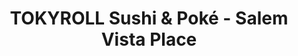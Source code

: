 ---
layout: place
title: "TOKYROLL Sushi & Poké - Salem Vista Place"
permalink: /oregon/salem/tokyroll-sushi-poke-salem-vista-place.html
stateAbbr: OR
stateName: Oregon
cityName: Salem
seo:
  name: "TOKYROLL Sushi & Poké - Salem Vista Place"
  type: Restaurant
  links: null
description: "TOKYROLL Sushi & Poké - Salem Vista Place serves delicious sushi in Salem, Oregon. Try fresh Japanese dishes for a great dining experience. "
place_id: ChIJDSsfa_wBwFQRvD2ACt2E9eY
photos:
  - name: >-
      places/ChIJDSsfa_wBwFQRvD2ACt2E9eY/photos/AeeoHcKTW122p2MRWk4mCI2L8h9SOHC2cPnNl-glDZVki1OdrBcWMiAIiaSnod4LV3Yo2Tu5weViRSflPVS1znFmmmfauh-jvtdhuiEoAHSNaNWdbK1Tu38wZC-rbXEv3p5_ZG8oAgN3LmCO9qpLjH3Wh8VWqgmxhYZE02N7oSziIiTBnW2NF-4v2m-t2CsMm3PBztWKJD4nc_FR1Nm_uG5aeq0PlL_vp7xoTxGYxJ5t7SkL_Iz3qOtMgrEbi4Kwa6i-dFwcxjy_irhlIqVhLqLp882tjCr0CJRkZfjGOJs5ClZb4g
    widthPx: 720
    heightPx: 772
    authorAttributions:
      - displayName: TOKYROLL Sushi & Poké - Salem Vista Place
        uri: https://maps.google.com/maps/contrib/112565523058191593562
        photoUri: >-
          https://lh3.googleusercontent.com/a-/ALV-UjW4lg0U8Wjf0ODBbOJjyD2i2tia_7_19E3fA9v_IMDGw-MvlELI=s100-p-k-no-mo
    flagContentUri: >-
      https://www.google.com/local/imagery/report/?cb_client=maps_api_places.places_api&image_key=!1e10!2sAF1QipOXaO6VWxL_pcs6V942Sh_EHQkyTizjz399AJBB&hl=en-US
    googleMapsUri: >-
      https://www.google.com/maps/place//data=!3m4!1e2!3m2!1sAF1QipOXaO6VWxL_pcs6V942Sh_EHQkyTizjz399AJBB!2e10!4m2!3m1!1s0x54c001fc6b1f2b0d:0xe6f584dd0a803dbc
  - name: >-
      places/ChIJDSsfa_wBwFQRvD2ACt2E9eY/photos/AeeoHcLCnU6hslMQmNifarp8LoFvl6TNctTjJCw1hbUJJlC2StjvjgFcj0cBg2viP6zz1qYvZB4cuyK2alKpSnO6-ujTiEMOIwcm-dLEEsZ7HymFq5sJWlnuX0nc-4frSr8sH3hLVlgRD59jnZxL_fVt8jEQndntOCSuFLYA7keQj5LeHYBC3yqQ_xUAOACI5orZ41F5ZHxIr1ljmbYlH6r9snXYZwOjMSb3Mi2-hrRZhY9lOVqiv6P9cBwwVaM_EAiPGm1N3iQbg0fUXWj-Eh0Bb7_k5kCspi8TMvJBKssXAML2rw
    widthPx: 1920
    heightPx: 1080
    authorAttributions:
      - displayName: TOKYROLL Sushi & Poké - Salem Vista Place
        uri: https://maps.google.com/maps/contrib/112565523058191593562
        photoUri: >-
          https://lh3.googleusercontent.com/a-/ALV-UjW4lg0U8Wjf0ODBbOJjyD2i2tia_7_19E3fA9v_IMDGw-MvlELI=s100-p-k-no-mo
    flagContentUri: >-
      https://www.google.com/local/imagery/report/?cb_client=maps_api_places.places_api&image_key=!1e10!2sAF1QipNW2c0MheDMFFaNi2oaGaM4mwnl-ptMrNPLxoMD&hl=en-US
    googleMapsUri: >-
      https://www.google.com/maps/place//data=!3m4!1e2!3m2!1sAF1QipNW2c0MheDMFFaNi2oaGaM4mwnl-ptMrNPLxoMD!2e10!4m2!3m1!1s0x54c001fc6b1f2b0d:0xe6f584dd0a803dbc
  - name: >-
      places/ChIJDSsfa_wBwFQRvD2ACt2E9eY/photos/AeeoHcIImHBs2ohY21V7bYTdkl24oawDDaREXETwOHnG9rjPEAkX7Yf_gqU1caQVTGWwCu2rIf4vqgbdkuTG3qegDF8gUJPYos4PuK0t7EWk-BxDD3hiE4xR9Ru8EfmBXmY69L7G3oUTHsYi9wLw6UzOIfCZBSCRS86nsXliFZh_zWaN-zuTMbngtyFpECm_L3ewuLpyrU_SWjYB20L46WYyVCbGU80UCOBRVbgqvEVIUrGPzjpYU1_AdqNVtSUGHaUaKg69LP2ZYm7rSjPTBB7w2xIaByFSPRemChPn0wGO6z_TUA
    widthPx: 1920
    heightPx: 1080
    authorAttributions:
      - displayName: TOKYROLL Sushi & Poké - Salem Vista Place
        uri: https://maps.google.com/maps/contrib/112565523058191593562
        photoUri: >-
          https://lh3.googleusercontent.com/a-/ALV-UjW4lg0U8Wjf0ODBbOJjyD2i2tia_7_19E3fA9v_IMDGw-MvlELI=s100-p-k-no-mo
    flagContentUri: >-
      https://www.google.com/local/imagery/report/?cb_client=maps_api_places.places_api&image_key=!1e10!2sAF1QipN2Trl3_06BO8Ra0XWSau_909V9Zp6CUCtdKhNP&hl=en-US
    googleMapsUri: >-
      https://www.google.com/maps/place//data=!3m4!1e2!3m2!1sAF1QipN2Trl3_06BO8Ra0XWSau_909V9Zp6CUCtdKhNP!2e10!4m2!3m1!1s0x54c001fc6b1f2b0d:0xe6f584dd0a803dbc
  - name: >-
      places/ChIJDSsfa_wBwFQRvD2ACt2E9eY/photos/AeeoHcJEM2XcJLIYkYG5qGGHrkubvOaMdHxfbbOK7OWktKQCRVEprNUHEKaJhaswi7R_2bGGyzBoiJ9pULtCvrNxrEeEjs1v7L5VJ5Elq6x2DjJX0Jo2UteP6_oTBQGS9laB4xjX6lICXAZ80caGLxtGF7OOznuVMkgFbXTXQxFOlyIUzYmD3DkIaUSayukaTRV9yUsSXFaeV_Mgugb7DR4Li6NUqV50qXUlzKQmK6FzGd-SeGuf2foZVSonpnYSK8sP-2B_sMf8ItXMUtp834LHyWvmIZOgkpRXxxbAr45ta9etEg
    widthPx: 1920
    heightPx: 1080
    authorAttributions:
      - displayName: TOKYROLL Sushi & Poké - Salem Vista Place
        uri: https://maps.google.com/maps/contrib/112565523058191593562
        photoUri: >-
          https://lh3.googleusercontent.com/a-/ALV-UjW4lg0U8Wjf0ODBbOJjyD2i2tia_7_19E3fA9v_IMDGw-MvlELI=s100-p-k-no-mo
    flagContentUri: >-
      https://www.google.com/local/imagery/report/?cb_client=maps_api_places.places_api&image_key=!1e10!2sAF1QipNwbNTjWn3PCeO8PYydAcuRxF7bzJvsqJu31u12&hl=en-US
    googleMapsUri: >-
      https://www.google.com/maps/place//data=!3m4!1e2!3m2!1sAF1QipNwbNTjWn3PCeO8PYydAcuRxF7bzJvsqJu31u12!2e10!4m2!3m1!1s0x54c001fc6b1f2b0d:0xe6f584dd0a803dbc
  - name: >-
      places/ChIJDSsfa_wBwFQRvD2ACt2E9eY/photos/AeeoHcJgKkwi6_gWIm1NRIyo-3LUcL5QUuWdHRPsSB-anvrTf1Tq-hTQcqx-jmzsIMje0JAKoxQtjeztNZqjG5Sz9lVNeWC7KVRbCpQB_mvCZoPFIfAkXN4EqMypkd-J8YyFclayNawOBnDsBhGjnmlzHfsoOSiKEl1Lorfp6vLHMKHsBIom8LlSyp_U1s5dEKwm5o-4204vlZFt39omybJwsDtW6bAhlFRDE1bE1zQE9M3FuQzPKpf4dS2YRypRk1mpJ6jcIOvwJQ0_0aEz6ic14MRQmll9DwnFquy9JgEghnGUAw
    widthPx: 4800
    heightPx: 3200
    authorAttributions:
      - displayName: TOKYROLL Sushi & Poké - Salem Vista Place
        uri: https://maps.google.com/maps/contrib/112565523058191593562
        photoUri: >-
          https://lh3.googleusercontent.com/a-/ALV-UjW4lg0U8Wjf0ODBbOJjyD2i2tia_7_19E3fA9v_IMDGw-MvlELI=s100-p-k-no-mo
    flagContentUri: >-
      https://www.google.com/local/imagery/report/?cb_client=maps_api_places.places_api&image_key=!1e10!2sAF1QipNa1K9A_MYLRj5gP-T7jHSmtIPk9h9BsTIUbug8&hl=en-US
    googleMapsUri: >-
      https://www.google.com/maps/place//data=!3m4!1e2!3m2!1sAF1QipNa1K9A_MYLRj5gP-T7jHSmtIPk9h9BsTIUbug8!2e10!4m2!3m1!1s0x54c001fc6b1f2b0d:0xe6f584dd0a803dbc
  - name: >-
      places/ChIJDSsfa_wBwFQRvD2ACt2E9eY/photos/AeeoHcLhzY5J8VNP31072f0gjngHVkxk48ky_H7gYtYZxii4MgV5jsgSXWRVe2CaY5rG1W_ufC-3rlMpOQSF2y2i_7LPwR2tyUGsA19mROJO0CBTrlMzFTTNx4LEmIkCGk7Dpnzdb___TkJqqjOefkfsu-WtUgxSkbjd3RQIUvvrtlwIDttp-SI2fGIURRY5ROWD9d7fzTQlyEylc0FgX6_6hCItQE200Ra8mtNxjdKHH65QUZp-t_2w0p_b2G7NG37RGQj2nfb8MdXjqStl3P8b4gCv1UUxLgAkQRGZ5pTsVr-4yw
    widthPx: 1920
    heightPx: 1080
    authorAttributions:
      - displayName: TOKYROLL Sushi & Poké - Salem Vista Place
        uri: https://maps.google.com/maps/contrib/112565523058191593562
        photoUri: >-
          https://lh3.googleusercontent.com/a-/ALV-UjW4lg0U8Wjf0ODBbOJjyD2i2tia_7_19E3fA9v_IMDGw-MvlELI=s100-p-k-no-mo
    flagContentUri: >-
      https://www.google.com/local/imagery/report/?cb_client=maps_api_places.places_api&image_key=!1e10!2sAF1QipPdQi7JAABCD0aGZLwoyNOOCDert2RQhxqUPEzx&hl=en-US
    googleMapsUri: >-
      https://www.google.com/maps/place//data=!3m4!1e2!3m2!1sAF1QipPdQi7JAABCD0aGZLwoyNOOCDert2RQhxqUPEzx!2e10!4m2!3m1!1s0x54c001fc6b1f2b0d:0xe6f584dd0a803dbc
  - name: >-
      places/ChIJDSsfa_wBwFQRvD2ACt2E9eY/photos/AeeoHcI_zxsX8Xy0mOlx7qJJZGMUJUv8CqhY1mIzzmj-AhMprGyC7xuHGm78BpWNO50fuJAqMYtoDfgENOj024pJH842mLfSiT8I1u4rZDxPdvp2X4B8ekr2uZLkTkmd8E1f2s39ABNLR16zwJ6xS74NPVxRcJjbuLgb4JwstZo3O7nY8iFmVrt7gX-sk4APt7spM08_M50ajjvUvJ7ZxTyLZdgxDpffv_BV7D3C1QcW2ohhXjhCSPbyAhSzs2nSTp2eyilW3SHc9Ui_HCN3taFfBEuMD7ZP86eL9t52srWX2Nm-DXQ8WvgFbcZu_Jj61lnRtklylQhGuJWHjZDTk4ADAsSPoLL18epws6ijyHtbQcaud2QqfC0Fbt5MRKQHVNSIvIiGuhoaYJ5i4aD6QSqxbEJFB3CqXVPNEAsrE9W5cCh9VWgT
    widthPx: 3024
    heightPx: 4032
    authorAttributions:
      - displayName: A.
        uri: https://maps.google.com/maps/contrib/100482978987227251705
        photoUri: >-
          https://lh3.googleusercontent.com/a-/ALV-UjVQJL8ypOm6sJqLmdr3S-3FSfEvoTxoLTpZhKGYrx9pCnYUm1r-7g=s100-p-k-no-mo
    flagContentUri: >-
      https://www.google.com/local/imagery/report/?cb_client=maps_api_places.places_api&image_key=!1e10!2sCIHM0ogKEICAgIDL3Ye2wwE&hl=en-US
    googleMapsUri: >-
      https://www.google.com/maps/place//data=!3m4!1e2!3m2!1sCIHM0ogKEICAgIDL3Ye2wwE!2e10!4m2!3m1!1s0x54c001fc6b1f2b0d:0xe6f584dd0a803dbc
  - name: >-
      places/ChIJDSsfa_wBwFQRvD2ACt2E9eY/photos/AeeoHcIy-M4OzIVjq23H1KJa83XPYHQL3Jk01kohhYVqfMvmMzd5eAHXSF2Q1skWoz6AG5qSwmAs1hFqcmkDLE1LA944gRQadgHTImEMW7jGvuwL5yeTm2AcgsrvokebxEVA2TfGl7WkrtXJLbQ6nFp0Xyf_T2V4mPiKM4jqhY-LXWuuheHOd1IfM07csRfMHcJ3g35sUg7Q6vDQNf_JZO7LOKnVHNdCXf_NtOXYqEQDz32DNShLC_kwS24cTevkWtGoOPbHMLFtZnA0v7sS8d5EGMXHbUJWDNoi25oxdWflHPhaki16U0zElmfUpBHWsFe-NXBs-Yr0zNztux8E6-Kkb-ctkSVolVmbbHR_txxefqUaKsiDYfQE28-b1DHYfRIDqfHqp4vyK3Q0eIvrgYolrWgrP34mOGGpkQ6RUpQrJ4E
    widthPx: 3024
    heightPx: 4032
    authorAttributions:
      - displayName: Andrew Holbert
        uri: https://maps.google.com/maps/contrib/105325516892889061620
        photoUri: >-
          https://lh3.googleusercontent.com/a-/ALV-UjVFF_kVzmMtS2pJHsvcgPrYkSG1uvI3h0G8c64MZOKKGb6lQZR3=s100-p-k-no-mo
    flagContentUri: >-
      https://www.google.com/local/imagery/report/?cb_client=maps_api_places.places_api&image_key=!1e10!2sCIHM0ogKEICAgIDfsrnbIA&hl=en-US
    googleMapsUri: >-
      https://www.google.com/maps/place//data=!3m4!1e2!3m2!1sCIHM0ogKEICAgIDfsrnbIA!2e10!4m2!3m1!1s0x54c001fc6b1f2b0d:0xe6f584dd0a803dbc
  - name: >-
      places/ChIJDSsfa_wBwFQRvD2ACt2E9eY/photos/AeeoHcJbEDHV7-bcLu5UiPpWQJF3_7sNcBap_HpNhW7QGXtOI2i2dqIJ90FKrNhWvB6IjgVh1ugWqjYaGjYdaBEC293xYgI8Zw7mnKCHjMyLYRSaVtbNUIE_BovIne4_2KOBoLHkhBUCZN2J1MZgY9Olb9U9cEJTGqCmD3OkPMANk7IGy-zFUuz4Nx3FfoFgwWHGG3MWzydXmnEkRFTaloPdTufJYBqG1MnkhtOpCB8VB_F9sUvzD45i_oeKqkdu_cCDKzkOMCmHtXY2BDIx6nxowAX-LwOH80geSecelBrNNyI83QdKxzahlOwEfrB_GhP3LjAlj3h8NEmN9DtXe_C1nb1wdJmvf__XL_bBRK5IZGGv-dfp2MShwInuqvqhhswYM-sj6EOCugpHQzArzy7kl6OY_mPvxbJbIxTwUo1ICZFZn3Y
    widthPx: 3024
    heightPx: 4032
    authorAttributions:
      - displayName: Andrew Holbert
        uri: https://maps.google.com/maps/contrib/105325516892889061620
        photoUri: >-
          https://lh3.googleusercontent.com/a-/ALV-UjVFF_kVzmMtS2pJHsvcgPrYkSG1uvI3h0G8c64MZOKKGb6lQZR3=s100-p-k-no-mo
    flagContentUri: >-
      https://www.google.com/local/imagery/report/?cb_client=maps_api_places.places_api&image_key=!1e10!2sCIHM0ogKEICAgIDfsrnboAE&hl=en-US
    googleMapsUri: >-
      https://www.google.com/maps/place//data=!3m4!1e2!3m2!1sCIHM0ogKEICAgIDfsrnboAE!2e10!4m2!3m1!1s0x54c001fc6b1f2b0d:0xe6f584dd0a803dbc
  - name: >-
      places/ChIJDSsfa_wBwFQRvD2ACt2E9eY/photos/AeeoHcIQIzawMVHYBv3Ojta3FJC5rsJcLaIBwTcctf1kLn37wY7NM3kZgesvQ7AstnolDYgjfGpumllZKrp9t6RMC7vLP9s0prJ4YmpLNrb-PeLjTXiXyD0RdYS2xvrY0NSxVIo5lI5TSJ2t5tXMGSwCpFoThVhlwy13uWhUmkpbib0375KNIyBULhjZ3kXBJ2AdfPfzsjjlu_0Ph6HpaPMu4-pX3qdeQ4uvTNTzYME0VDDa7hHjL-2pBeo9nbF3RAeD-Ic7YcebuOtmh-xH_qm8V4xTOwLJlUY-lRyAmmbH796LUA
    widthPx: 4800
    heightPx: 3200
    authorAttributions:
      - displayName: TOKYROLL Sushi & Poké - Salem Vista Place
        uri: https://maps.google.com/maps/contrib/112565523058191593562
        photoUri: >-
          https://lh3.googleusercontent.com/a-/ALV-UjW4lg0U8Wjf0ODBbOJjyD2i2tia_7_19E3fA9v_IMDGw-MvlELI=s100-p-k-no-mo
    flagContentUri: >-
      https://www.google.com/local/imagery/report/?cb_client=maps_api_places.places_api&image_key=!1e10!2sAF1QipPkQs-HATIqDKR-NrR22i81qdce254pG3QU4PVz&hl=en-US
    googleMapsUri: >-
      https://www.google.com/maps/place//data=!3m4!1e2!3m2!1sAF1QipPkQs-HATIqDKR-NrR22i81qdce254pG3QU4PVz!2e10!4m2!3m1!1s0x54c001fc6b1f2b0d:0xe6f584dd0a803dbc
address: '2990 Commercial St SE #140, Salem, OR 97302, USA'
street: '2990 Commercial St SE #140'
city: Salem
state: OR
zip: '97302'
country: USA
neighborhood: South Central
latitude: '44.911987'
longitude: '-123.044388'
accessibility_options:
  wheelchairAccessibleParking: true
  wheelchairAccessibleEntrance: true
  wheelchairAccessibleRestroom: true
  wheelchairAccessibleSeating: true
business_status: OPERATIONAL
name: TOKYROLL Sushi & Poké - Salem Vista Place
google_maps_links:
  directionsUri: >-
    https://www.google.com/maps/dir//''/data=!4m7!4m6!1m1!4e2!1m2!1m1!1s0x54c001fc6b1f2b0d:0xe6f584dd0a803dbc!3e0
  placeUri: https://maps.google.com/?cid=16642354082916351420
  writeAReviewUri: >-
    https://www.google.com/maps/place//data=!4m3!3m2!1s0x54c001fc6b1f2b0d:0xe6f584dd0a803dbc!12e1
  reviewsUri: >-
    https://www.google.com/maps/place//data=!4m4!3m3!1s0x54c001fc6b1f2b0d:0xe6f584dd0a803dbc!9m1!1b1
  photosUri: >-
    https://www.google.com/maps/place//data=!4m3!3m2!1s0x54c001fc6b1f2b0d:0xe6f584dd0a803dbc!10e5
primary_type: Sushi Restaurant
opening_hours:
  regular: null
  current: null
secondary_opening_hours:
  regular:
    weekdayDescriptions: null
    type: null
  current:
    weekdayDescriptions: null
    type: null
phone: null
price_level: null
price_range: null
rating: null
rating_count: 0
website: null
reviews: null
parking_options: null
payment_options: null
allow_dogs: null
curbside_pickup: null
delivery: null
dine_in: null
good_for_children: null
good_for_groups: null
good_for_sports: null
live_music: null
menu_for_children: null
outdoor_seating: null
reservable: null
restroom: null
serves_beer: null
serves_breakfast: null
serves_brunch: null
serves_cocktails: null
serves_coffee: null
serves_dinner: null
serves_dessert: null
serves_lunch: null
serves_vegetarian_food: null
serves_wine: null
takeout: null
summary: null

---